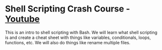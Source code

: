 # Shell Scripting Crash Course - [Youtube]

This is an intro to shell scripting with Bash. We will learn what shell scripting is and create a cheat sheet with things like variables, conditionals, loops, functions, etc. We will also do things like rename multiple files.

[youtube]: https://www.youtube.com/watch?v=v-F3YLd6oMw
